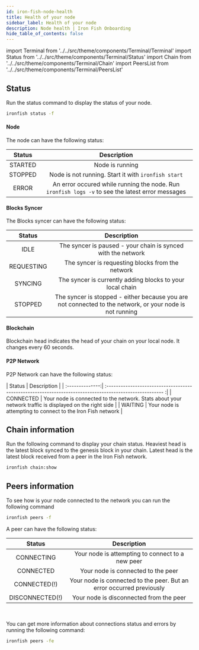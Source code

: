 ```yaml
---
id: iron-fish-node-health
title: Health of your node
sidebar_label: Health of your node
description: Node health | Iron Fish Onboarding
hide_table_of_contents: false
---
```


import Terminal from '../../src/theme/components/Terminal/Terminal'
import Status from '../../src/theme/components/Terminal/Status'
import Chain from '../../src/theme/components/Terminal/Chain'
import PeersList from '../../src/theme/components/Terminal/PeersList'

## Status

Run the status command to display the status of your node.

```sh
ironfish status -f
```

#### Node
The node can have the following status:

| Status       | Description                                                                                                  |
| :-----------:| :-----------------------------------------------------------------------------------------------------------:|
| STARTED      | Node is running                                                                                              |
| STOPPED      | Node is not running. Start it with `ironfish start`                                                          |
| ERROR        | An error occured while running the node. Run `ironfish logs -v` to see the latest error messages             |


#### Blocks Syncer
The Blocks syncer can have the following status:

| Status          | Description                                                                                               |
| :--------------:| :--------------------------------------------------------------------------------------------------------:|
| IDLE            | The syncer is paused -  your chain is synced with the network                                             |
| REQUESTING      | The syncer is requesting blocks from the network                                                          |
| SYNCING         | The syncer is currently adding blocks to your local chain                                                 |
| STOPPED         | The syncer is stopped - either because you are not connected to the network, or your node is not running  |

#### Blockchain
Blockchain head indicates the head of your chain on your local node. It changes every 60 seconds.

#### P2P Network
P2P Network can have the following status:

| Status          | Description                                                                                               |
| :--------------:| :------------------------------------------------------------------------------------------------------  :|
| CONNECTED       | Your node is connected to the network. Stats about your network traffic is displayed on the right side    |
| WAITING         | Your node is attempting to connect to the Iron Fish network                                               |

<Terminal command={Status} />

## Chain information

Run the following command to display your chain status. Heaviest head is the latest block synced to the genesis block in your chain. Latest head is the latest block received from a peer in the Iron Fish network.
```sh
ironfish chain:show
```

<Terminal command={Chain} />

## Peers information

To see how is your node connected to the network you can run the following command
```sh
ironfish peers -f
```

A peer can have the following status:

| Status          | Description                                                            |
| :--------------:| :---------------------------------------------------------------------:|
| CONNECTING      | Your node is attempting to connect to a new peer                       |
| CONNECTED       | Your node is connected to the peer                                     |
| CONNECTED(!)    | Your node is connected to the peer. But an error occurred previously   |
| DISCONNECTED(!) | Your node is disconnected from the peer                                |

<Terminal command={PeersList} />
<br />

You can get more information about connections status and errors by running the following command:
```sh
ironfish peers -fe
```
